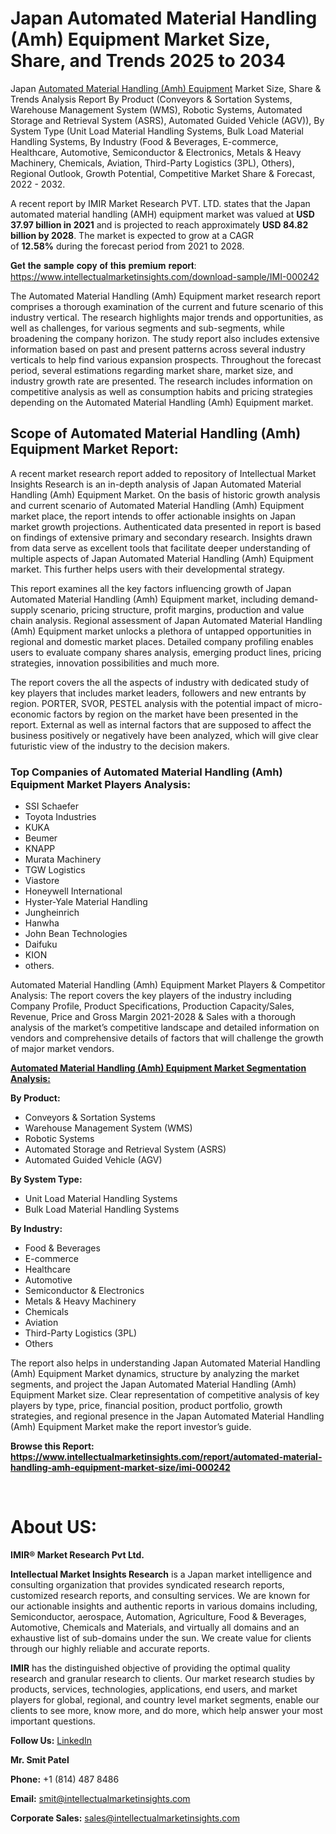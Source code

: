 <h1>Japan Automated Material Handling (Amh) Equipment Market Size, Share, and Trends 2025 to 2034</h1>
<p>Japan <a href="https://www.intellectualmarketinsights.com/report/automated-material-handling-amh-equipment-market-size/imi-000242">Automated Material Handling (Amh) Equipment</a> Market Size, Share &amp; Trends Analysis Report By Product (Conveyors &amp; Sortation Systems, Warehouse Management System (WMS), Robotic Systems, Automated Storage and Retrieval System (ASRS), Automated Guided Vehicle (AGV)), By System Type (Unit Load Material Handling Systems, Bulk Load Material Handling Systems, By Industry (Food &amp; Beverages, E-commerce, Healthcare, Automotive, Semiconductor &amp; Electronics, Metals &amp; Heavy Machinery, Chemicals, Aviation, Third-Party Logistics (3PL), Others), Regional Outlook, Growth Potential, Competitive Market Share &amp; Forecast, 2022 - 2032.</p>
<p>A recent report by IMIR Market Research PVT. LTD. states that the Japan automated material handling (AMH) equipment market was valued at&nbsp;<strong>USD 37.97 billion in 2021</strong>&nbsp;and is projected to reach approximately&nbsp;<strong>USD 84.82 billion by 2028</strong>. The market is expected to grow at a CAGR of&nbsp;<strong>12.58%</strong>&nbsp;during the forecast period from 2021 to 2028.</p>
<p>𝐆𝐞𝐭 𝐭𝐡𝐞 𝐬𝐚𝐦𝐩𝐥𝐞 𝐜𝐨𝐩𝐲 𝐨𝐟 𝐭𝐡𝐢𝐬 𝐩𝐫𝐞𝐦𝐢𝐮𝐦 𝐫𝐞𝐩𝐨𝐫𝐭:&nbsp; <a href="https://www.intellectualmarketinsights.com/download-sample/IMI-000242">https://www.intellectualmarketinsights.com/download-sample/IMI-000242</a></p>
<p>The Automated Material Handling (Amh) Equipment market research report comprises a thorough examination of the current and future scenario of this industry vertical. The research highlights major trends and opportunities, as well as challenges, for various segments and sub-segments, while broadening the company horizon. The study report also includes extensive information based on past and present patterns across several industry verticals to help find various expansion prospects. Throughout the forecast period, several estimations regarding market share, market size, and industry growth rate are presented. The research includes information on competitive analysis as well as consumption habits and pricing strategies depending on the Automated Material Handling (Amh) Equipment market.</p>
<h2>Scope of Automated Material Handling (Amh) Equipment Market Report:</h2>
<p>A recent market research report added to repository of Intellectual Market Insights Research is an in-depth analysis of Japan Automated Material Handling (Amh) Equipment Market. On the basis of historic growth analysis and current scenario of Automated Material Handling (Amh) Equipment market place, the report intends to offer actionable insights on Japan market growth projections. Authenticated data presented in report is based on findings of extensive primary and secondary research. Insights drawn from data serve as excellent tools that facilitate deeper understanding of multiple aspects of Japan Automated Material Handling (Amh) Equipment market. This further helps users with their developmental strategy.</p>
<p>This report examines all the key factors influencing growth of Japan Automated Material Handling (Amh) Equipment market, including demand-supply scenario, pricing structure, profit margins, production and value chain analysis. Regional assessment of Japan Automated Material Handling (Amh) Equipment market unlocks a plethora of untapped opportunities in regional and domestic market places. Detailed company profiling enables users to evaluate company shares analysis, emerging product lines, pricing strategies, innovation possibilities and much more.</p>
<p>The report covers the all the aspects of industry with dedicated study of key players that includes market leaders, followers and new entrants by region. PORTER, SVOR, PESTEL analysis with the potential impact of micro-economic factors by region on the market have been presented in the report. External as well as internal factors that are supposed to affect the business positively or negatively have been analyzed, which will give clear futuristic view of the industry to the decision makers.</p>
<h3>Top Companies of Automated Material Handling (Amh) Equipment Market Players Analysis:</h3>
<ul>
<li>SSI Schaefer</li>
<li>Toyota Industries</li>
<li>KUKA</li>
<li>Beumer</li>
<li>KNAPP</li>
<li>Murata Machinery</li>
<li>TGW Logistics</li>
<li>Viastore&nbsp;</li>
<li>Honeywell International</li>
<li>Hyster-Yale Material Handling</li>
<li>Jungheinrich</li>
<li>Hanwha</li>
<li>John Bean Technologies</li>
<li>Daifuku</li>
<li>KION</li>
<li>others.</li>
</ul>
<p>Automated Material Handling (Amh) Equipment Market Players &amp; Competitor Analysis: The report covers the key players of the industry including Company Profile, Product Specifications, Production Capacity/Sales, Revenue, Price and Gross Margin 2021-2028 &amp; Sales with a thorough analysis of the market&rsquo;s competitive landscape and detailed information on vendors and comprehensive details of factors that will challenge the growth of major market vendors.</p>
<p><strong><u>Automated Material Handling (Amh) Equipment Market Segmentation Analysis:</u></strong></p>
<p><strong>By&nbsp;Product:</strong></p>
<ul>
<li>Conveyors &amp; Sortation Systems</li>
<li>Warehouse Management System (WMS)</li>
<li>Robotic Systems</li>
<li>Automated Storage and Retrieval System (ASRS)</li>
<li>Automated Guided Vehicle (AGV)</li>
</ul>
<p><strong>By System Type:</strong></p>
<ul>
<li>Unit Load Material Handling Systems</li>
<li>Bulk Load Material Handling Systems</li>
</ul>
<p><strong>By Industry:</strong></p>
<ul>
<li>Food &amp; Beverages</li>
<li>E-commerce</li>
<li>Healthcare</li>
<li>Automotive</li>
<li>Semiconductor &amp; Electronics</li>
<li>Metals &amp; Heavy Machinery</li>
<li>Chemicals</li>
<li>Aviation</li>
<li>Third-Party Logistics (3PL)</li>
<li>Others</li>
</ul>
<p>The report also helps in understanding Japan Automated Material Handling (Amh) Equipment Market dynamics, structure by analyzing the market segments, and project the Japan Automated Material Handling (Amh) Equipment&nbsp;Market size. Clear representation of competitive analysis of key players by type, price, financial position, product portfolio, growth strategies, and regional presence in the Japan Automated Material Handling (Amh) Equipment Market make the report investor&rsquo;s guide.</p>
<p><strong>Browse this Report:&nbsp; </strong><a href="https://www.intellectualmarketinsights.com/report/automated-material-handling-amh-equipment-market-size/imi-000242"><strong>https://www.intellectualmarketinsights.com/report/automated-material-handling-amh-equipment-market-size/imi-000242</strong></a></p>
<p>&nbsp;</p>
<h1>About US:</h1>
<p><strong>IMIR&reg; Market Research Pvt Ltd.</strong></p>
<p><strong>Intellectual Market Insights Research</strong> is a Japan market intelligence and consulting organization that provides syndicated research reports, customized research reports, and consulting services. We are known for our actionable insights and authentic reports in various domains including, Semiconductor, aerospace, Automation, Agriculture, Food &amp; Beverages, Automotive, Chemicals and Materials, and virtually all domains and an exhaustive list of sub-domains under the sun. We create value for clients through our highly reliable and accurate reports.</p>
<p><strong>IMIR</strong> has the distinguished objective of providing the optimal quality research and granular research to clients. Our market research studies by products, services, technologies, applications, end users, and market players for global, regional, and country level market segments, enable our clients to see more, know more, and do more, which help answer your most important questions.</p>
<p><strong>Follow Us:</strong> <a href="https://www.linkedin.com/company/imir-marketresearch/">LinkedIn</a></p>
<p><strong>Mr. Smit Patel</strong></p>
<p><strong>Phone:</strong> +1 (814) 487 8486</p>
<p><strong>Email:</strong> <a href="mailto:smit@intellectualmarketinsights.com">smit@intellectualmarketinsights.com</a></p>
<p><strong>Corporate Sales:</strong> <a href="mailto:sales@intellectualmarketinsights.com">sales@intellectualmarketinsights.com</a></p>
<p>&nbsp;</p>
